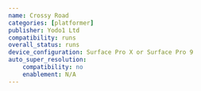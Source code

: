 ```yaml
---
name: Crossy Road
categories: [platformer]
publisher: Yodo1 Ltd
compatibility: runs
overall_status: runs
device_configuration: Surface Pro X or Surface Pro 9
auto_super_resolution:
    compatibility: no
    enablement: N/A
---
```

